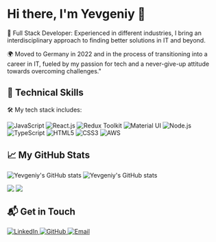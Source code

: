 # Hi there, I'm Yevgeniy 👋

🚀 Full Stack Developer: Experienced in different industries, I bring an interdisciplinary approach to finding better solutions in IT and beyond.

🌍 Moved to Germany in 2022 and in the process of transitioning into a career in IT, fueled by my passion for tech and a never-give-up attitude towards overcoming challenges."

 ## 🚀 Technical Skills

🛠️ My tech stack includes:</h2>
  <div>
    <img src="https://img.shields.io/badge/JavaScript-323330?style=for-the-badge&logo=javascript&logoColor=F7DF1E" alt="JavaScript">
    <img src="https://img.shields.io/badge/React.js-20232A?style=for-the-badge&logo=react&logoColor=61DAFB" alt="React.js">
    <img src="https://img.shields.io/badge/Redux_Toolkit-7851A9?style=for-the-badge&logo=redux&logoColor=white" alt="Redux Toolkit">
    <img src="https://img.shields.io/badge/Material_UI-0081CB?style=for-the-badge&logo=material-ui&logoColor=white" alt="Material UI">
    <img src="https://img.shields.io/badge/Node.js-43853d?style=for-the-badge&logo=node.js&logoColor=white" alt="Node.js">
    <img src="https://img.shields.io/badge/TypeScript-007ACC?style=for-the-badge&logo=typescript&logoColor=white" alt="TypeScript">
    <img src="https://img.shields.io/badge/HTML5-E34F26?style=for-the-badge&logo=html5&logoColor=white" alt="HTML5">
    <img src="https://img.shields.io/badge/CSS3-1572B6?style=for-the-badge&logo=css3&logoColor=white" alt="CSS3">
    <img src="https://img.shields.io/badge/AWS-232F3E?style=for-the-badge&logo=amazon-aws&logoColor=white" alt="AWS">
  </div>
</div>

<!-- ## 🏆 Achievements

👥 I've worked as a co-founder and top-manager in different businesses in Ukraine, and my achievements include:
- Launched 2 new products, one of them being new for Ukraine
- Developed a new business strategy for the next 5 years
- Successfully rebranded one of the leading pediatric dental clinics in Ukraine
- Implemented CRM and operational accounting systems
- Managed teams of up to 15 people
 -->
## 📈 My GitHub Stats
![Yevgeniy's GitHub stats](https://github-readme-stats.vercel.app/api?username=yevgeniyT&show_icons=true&theme=dracula&count_private=true)
![Yevgeniy's GitHub stats](https://github-readme-stats.vercel.app/api/top-langs/?username=yevgeniyT&layout=compact&theme=dracula)
<div align="leftr">
  <img src="https://github-readme-stats.vercel.app/api?username=yevgeniyT&show_icons=true&theme=dracula&count_private=true" />
  <img src="https://github-readme-stats.vercel.app/api/top-langs/?username=yevgeniyT&layout=compact&theme=dracula" />
</div>

## 📬 Get in Touch

<div align="left">
  <a href="https://www.linkedin.com/in/yevgeniy-tolkachov/">
    <img alt="LinkedIn" src="https://img.shields.io/badge/LinkedIn-0077B5?style=for-the-badge&logo=linkedin&logoColor=white" />
  </a>
  <a href="https://github.com/yevgeniyT">
    <img alt="GitHub" src="https://img.shields.io/badge/GitHub-100000?style=for-the-badge&logo=github&logoColor=white" />
  </a>
  <a href="mailto:yevgentolkachov@gmail.com">
    <img alt="Email" src="https://img.shields.io/badge/Email-D14836?style=for-the-badge&logo=gmail&logoColor=white" />
  </a>
</div>
